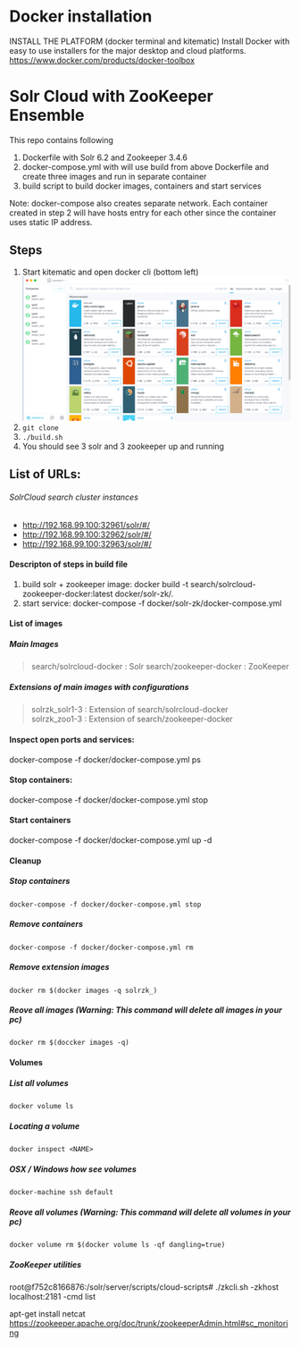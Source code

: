 # Docker installation
INSTALL THE PLATFORM (docker terminal and kitematic)
Install Docker with easy to use installers for the major desktop and cloud platforms.
https://www.docker.com/products/docker-toolbox

# Solr Cloud with ZooKeeper Ensemble
This repo contains following

1. Dockerfile with Solr 6.2 and Zookeeper 3.4.6
2. docker-compose.yml with will use build from above Dockerfile and create three images and run in separate container
3. build script to build docker images, containers and start services

Note: docker-compose also creates separate network. Each container created in step 2 will have hosts entry for each other since the container uses static IP address.

## Steps

1. Start kitematic and open docker cli (bottom left)
![alt text](https://github.com/BigWisdom/solr-zk/raw/master/kitematic.png "Logo Title Text 1")
2. `git clone`
3. `./build.sh`
4. You should see 3 solr and 3 zookeeper up and running

## List of URLs:

###### SolrCloud search cluster instances
- http://192.168.99.100:32961/solr/#/
- http://192.168.99.100:32962/solr/#/
- http://192.168.99.100:32963/solr/#/

#### Descripton of steps in build file
1. build solr + zookeeper image: docker build -t search/solrcloud-zookeeper-docker:latest docker/solr-zk/.
2. start service: docker-compose -f docker/solr-zk/docker-compose.yml

#### List of images

##### Main Images
> search/solrcloud-docker     : Solr
> search/zookeeper-docker     : ZooKeeper

##### Extensions of main images with configurations
> solrzk_solr1-3             : Extension of search/solrcloud-docker                
> solrzk_zoo1-3             : Extension of search/zookeeper-docker                

#### Inspect open ports and services:
docker-compose -f docker/docker-compose.yml ps

#### Stop containers:
docker-compose -f docker/docker-compose.yml stop

#### Start containers
docker-compose -f docker/docker-compose.yml up -d

#### Cleanup

##### Stop containers
`docker-compose -f docker/docker-compose.yml stop`

##### Remove containers
`docker-compose -f docker/docker-compose.yml rm`

##### Remove extension images
`docker rm $(docker images -q solrzk_)`

##### Reove all images (Warning: This command will delete all images in your pc)
`docker rm $(doccker images -q)`

#### Volumes

##### List all volumes
`docker volume ls`

##### Locating a volume
`docker inspect <NAME>`

##### OSX / Windows how see volumes
`docker-machine ssh default`

##### Reove all volumes (Warning: This command will delete all volumes in your pc)
`docker volume rm $(docker volume ls -qf dangling=true)`



##### ZooKeeper utilities

root@f752c8166876:/solr/server/scripts/cloud-scripts# ./zkcli.sh -zkhost localhost:2181 -cmd list   

apt-get  install netcat
https://zookeeper.apache.org/doc/trunk/zookeeperAdmin.html#sc_monitoring
